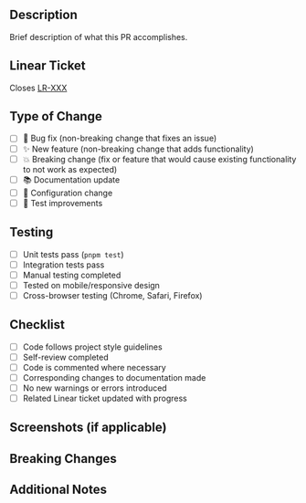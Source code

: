 ## Description
Brief description of what this PR accomplishes.

## Linear Ticket
Closes [LR-XXX](https://linear.app/local-roots/issue/LR-XXX)

## Type of Change
- [ ] 🐛 Bug fix (non-breaking change that fixes an issue)
- [ ] ✨ New feature (non-breaking change that adds functionality)
- [ ] 💥 Breaking change (fix or feature that would cause existing functionality to not work as expected)
- [ ] 📚 Documentation update
- [ ] 🔧 Configuration change
- [ ] 🧪 Test improvements

## Testing
- [ ] Unit tests pass (`pnpm test`)
- [ ] Integration tests pass
- [ ] Manual testing completed
- [ ] Tested on mobile/responsive design
- [ ] Cross-browser testing (Chrome, Safari, Firefox)

## Checklist
- [ ] Code follows project style guidelines
- [ ] Self-review completed
- [ ] Code is commented where necessary
- [ ] Corresponding changes to documentation made
- [ ] No new warnings or errors introduced
- [ ] Related Linear ticket updated with progress

## Screenshots (if applicable)
<!-- Add screenshots or GIFs showing the changes -->

## Breaking Changes
<!-- If this introduces breaking changes, describe what they are and migration steps -->

## Additional Notes
<!-- Any additional information for reviewers -->
